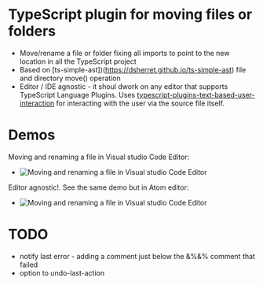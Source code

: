 # TypeScript plugin for moving files or folders

 * Move/rename a file or folder fixing all imports to point to the new location in all the TypeScript project
 * Based on [ts-simple-ast])(https://dsherret.github.io/ts-simple-ast) file and directory move() operation
 * Editor / IDE agnostic - it shoul dwork on any editor that supports TypeScript Language Plugins. Uses
   [typescript-plugins-text-based-user-interaction](https://github.com/cancerberoSgx/typescript-plugins-of-mine/tree/master/typescript-plugins-text-based-user-interaction)
   for interacting with the user via the source file itself. 

# Demos

Moving and renaming a file in Visual studio Code Editor: 
 * ![Moving and renaming a file in Visual studio Code Editor](https://github.com/cancerberoSgx/typescript-plugins-of-mine/blob/master/typescript-plugin-extract-move-file/doc-assets/vs-code-move-file.gif?raw=true?p=.gif)

Editor agnostic!. See the same demo but in Atom editor: 
 
 * ![Moving and renaming a file in Visual studio Code
   Editor](https://github.com/cancerberoSgx/typescript-plugins-of-mine/blob/master/typescript-plugin-extract-move-file/doc-assets/atom-move-file.gif?raw=true?p=.gif)

# TODO
 * notify last error - adding a comment just below the &%&% comment that failed
 * option to undo-last-action